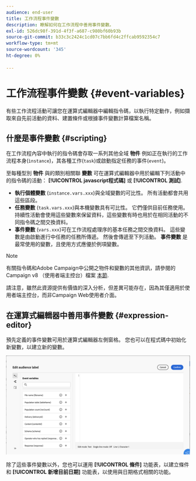 ```yaml
---
audience: end-user
title: 工作流程事件變數
description: 瞭解如何在工作流程中善用事件變數。
exl-id: 526dc98f-391d-4f3f-a687-c980bf60b93b
source-git-commit: b33c3c2424c1cd07c7bb6fd4c2ffcab9592354c7
workflow-type: tm+mt
source-wordcount: '345'
ht-degree: 0%

---
```


# 工作流程事件變數 {#event-variables}

有些工作流程活動可讓您在運算式編輯器中編輯指令碼，以執行特定動作，例如擷取來自先前活動的資料、建置條件或根據事件變數計算檔案名稱。

## 什麼是事件變數 {#scripting}

在工作流程內容中執行的指令碼會存取一系列其他全域 **物件** 例如正在執行的工作流程本身(`ìnstance`)，其各種工作(`task`)或啟動指定任務的事件(`event`)。

至每種型別 **物件** 與的類別相關聯 **變數** 可在運算式編輯器中用於編輯下列活動中的指令碼的活動： **[!UICONTROL javascript程式碼]** 或 **[!UICONTROL 測試]**.

* **執行個體變數** (`instance.vars.xxx`)與全域變數的可比性。 所有活動都會共用這些區段。
* **任務變數** (`task.vars.xxx`)與本機變數具有可比性。 它們僅供目前任務使用。 持續性活動會使用這些變數來保留資料，這些變數有時也用於在相同活動的不同指令碼之間交換資料。
* **事件變數** (`vars.xxx`)可在工作流程處理序的基本任務之間交換資料。 這些變數是由啟動進行中任務的任務所傳遞。 然後會傳遞至下列活動。 **事件變數** 是最常使用的變數，且使用方式應優於例項變數。

>[!NOTE]
>
>有關指令碼和Adobe Campaign中公開之物件和變數的其他資訊，請參閱的Campaign v8 （使用者端主控台）檔案 [本節](https://experienceleague.adobe.com/en/docs/campaign/automation/workflows/advanced-management/javascript-scripts-and-templates).
>
>請注意，雖然此資源提供有價值的深入分析，但差異可能存在，因為其僅適用於使用者端主控台，而非Campaign Web使用者介面。

## 在運算式編輯器中善用事件變數 {#expression-editor}

預先定義的事件變數可用於運算式編輯器左側窗格。 您也可以在程式碼中初始化新變數，以建立新的變數。

![](assets/event-variables.png)

除了這些事件變數以外，您也可以運用 **[!UICONTROL 條件]** 功能表，以建立條件和 **[!UICONTROL 新增目前日期]** 功能表，以使用與日期格式相關的功能。
